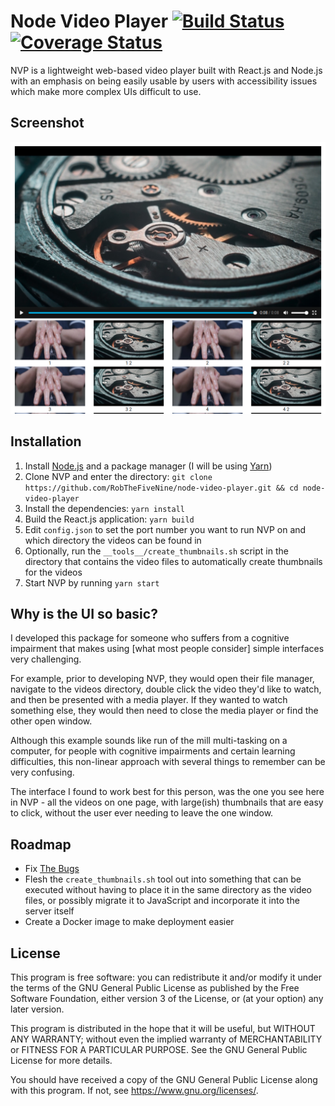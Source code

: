 Node Video Player [![Build Status](https://github.com/RobTheFiveNine/node-video-player/workflows/build/badge.svg?branch=master)](https://github.com/RobTheFiveNine/node-video-player/actions?query=workflow%3Abuild+branch%3Amaster) [![Coverage Status](https://coveralls.io/repos/github/RobTheFiveNine/node-video-player/badge.svg?branch=enhancement/actions)](https://coveralls.io/github/RobTheFiveNine/node-video-player?branch=enhancement/actions) 
=================
NVP is a lightweight web-based video player built with React.js and Node.js with an emphasis on being easily usable by users with accessibility issues which make more complex UIs difficult to use.

Screenshot
----------
![](.github/screenshot.png)

Installation
------------
1. Install [Node.js](https://nodejs.org/en/) and a package manager (I will be using [Yarn](https://yarnpkg.com/))
2. Clone NVP and enter the directory: `git clone https://github.com/RobTheFiveNine/node-video-player.git && cd node-video-player`
3. Install the dependencies: `yarn install`
4. Build the React.js application: `yarn build`
5. Edit `config.json` to set the port number you want to run NVP on and which directory the videos can be found in
6. Optionally, run the `__tools__/create_thumbnails.sh` script in the directory that contains the video files to automatically create thumbnails for the videos
7. Start NVP by running `yarn start`

Why is the UI so basic?
-----------------------
I developed this package for someone who suffers from a cognitive impairment that makes using [what most people consider] simple interfaces very challenging.

For example, prior to developing NVP, they would open their file manager, navigate to the videos directory, double click the video they'd like to watch, and then be presented with a media player. If they wanted to watch something else, they would then need to close the media player or find the other open window.

Although this example sounds like run of the mill multi-tasking on a computer, for people with cognitive impairments and certain learning difficulties, this non-linear approach with several things to remember can be very confusing.

The interface I found to work best for this person, was the one you see here in NVP - all the videos on one page, with large(ish) thumbnails that are easy to click, without the user ever needing to leave the one window.

Roadmap
-------
- Fix [The Bugs](https://github.com/RobTheFiveNine/node-video-player/issues)
- Flesh the `create_thumbnails.sh` tool out into something that can be executed without having to place it in the same directory as the video files, or possibly migrate it to JavaScript and incorporate it into the server itself
- Create a Docker image to make deployment easier

License
-------
This program is free software: you can redistribute it and/or modify it under the terms of the GNU General Public License as published by the Free Software Foundation, either version 3 of the License, or (at your option) any later version.

This program is distributed in the hope that it will be useful, but WITHOUT ANY WARRANTY; without even the implied warranty of MERCHANTABILITY or FITNESS FOR A PARTICULAR PURPOSE.  See the GNU General Public License for more details.

You should have received a copy of the GNU General Public License along with this program.  If not, see <https://www.gnu.org/licenses/>.

